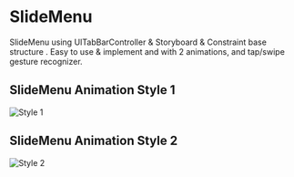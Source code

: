 # SlideMenu

SlideMenu using UITabBarController &amp; Storyboard &amp; Constraint base structure . Easy to use &amp; implement and with 2 animations, and tap/swipe gesture recognizer.


## SlideMenu Animation Style 1
![Style 1](/../master/style1.gif?raw=true "Optional Title")



## SlideMenu Animation Style 2
![Style 2](/../master/style2.gif?raw=true "Optional Title")
